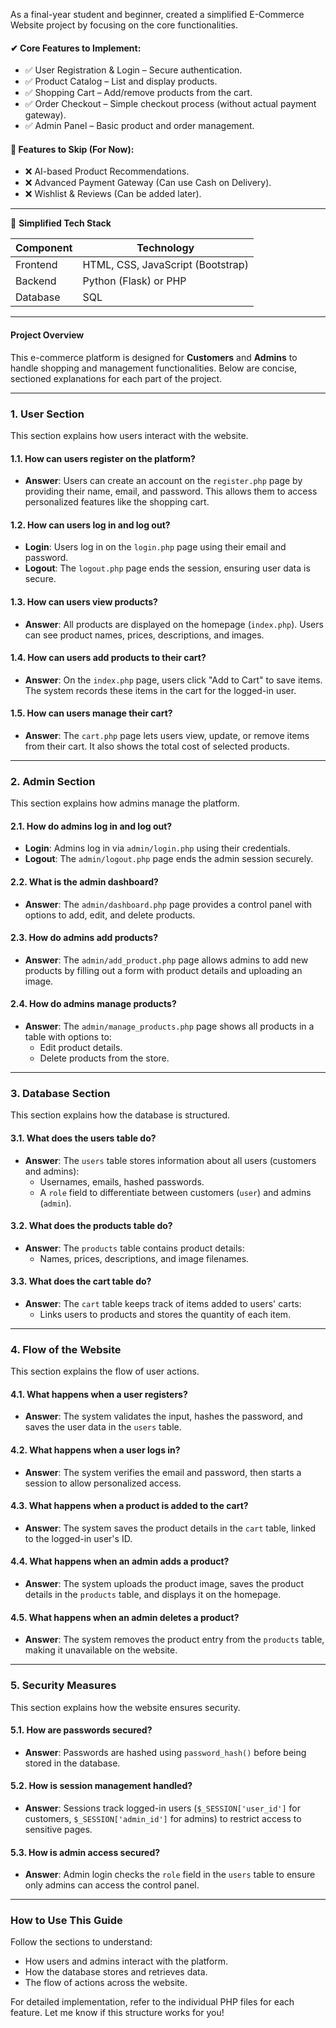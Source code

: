 As a final-year student and beginner, created a simplified E-Commerce Website project by focusing on the core functionalities.

#### ✔ **Core Features to Implement:**
- ✅ User Registration & Login – Secure authentication.
- ✅ Product Catalog – List and display products.
- ✅ Shopping Cart – Add/remove products from the cart.
- ✅ Order Checkout – Simple checkout process (without actual payment gateway).
- ✅ Admin Panel – Basic product and order management.

#### 🚫 **Features to Skip (For Now):**
- ❌ AI-based Product Recommendations.
- ❌ Advanced Payment Gateway (Can use Cash on Delivery).
- ❌ Wishlist & Reviews (Can be added later).

---

📌 **Simplified Tech Stack**

|   Component   | Technology                         |
| ------------- | -----------------------------------|
| Frontend      | HTML, CSS, JavaScript (Bootstrap)  |
| Backend       | Python (Flask) or PHP              |
| Database      | SQL                                |


 ---

#### **Project Overview**
This e-commerce platform is designed for **Customers** and **Admins** to handle shopping and management functionalities. Below are concise, sectioned explanations for each part of the project.

---

### **1. User Section**
This section explains how users interact with the website.

#### **1.1. How can users register on the platform?**
- **Answer**: Users can create an account on the `register.php` page by providing their name, email, and password. This allows them to access personalized features like the shopping cart.

#### **1.2. How can users log in and log out?**
- **Login**: Users log in on the `login.php` page using their email and password.
- **Logout**: The `logout.php` page ends the session, ensuring user data is secure.

#### **1.3. How can users view products?**
- **Answer**: All products are displayed on the homepage (`index.php`). Users can see product names, prices, descriptions, and images.

#### **1.4. How can users add products to their cart?**
- **Answer**: On the `index.php` page, users click "Add to Cart" to save items. The system records these items in the cart for the logged-in user.

#### **1.5. How can users manage their cart?**
- **Answer**: The `cart.php` page lets users view, update, or remove items from their cart. It also shows the total cost of selected products.

---

### **2. Admin Section**
This section explains how admins manage the platform.

#### **2.1. How do admins log in and log out?**
- **Login**: Admins log in via `admin/login.php` using their credentials.
- **Logout**: The `admin/logout.php` page ends the admin session securely.

#### **2.2. What is the admin dashboard?**
- **Answer**: The `admin/dashboard.php` page provides a control panel with options to add, edit, and delete products.

#### **2.3. How do admins add products?**
- **Answer**: The `admin/add_product.php` page allows admins to add new products by filling out a form with product details and uploading an image.

#### **2.4. How do admins manage products?**
- **Answer**: The `admin/manage_products.php` page shows all products in a table with options to:
  - Edit product details.
  - Delete products from the store.

---

### **3. Database Section**
This section explains how the database is structured.

#### **3.1. What does the users table do?**
- **Answer**: The `users` table stores information about all users (customers and admins):
  - Usernames, emails, hashed passwords.
  - A `role` field to differentiate between customers (`user`) and admins (`admin`).

#### **3.2. What does the products table do?**
- **Answer**: The `products` table contains product details:
  - Names, prices, descriptions, and image filenames.

#### **3.3. What does the cart table do?**
- **Answer**: The `cart` table keeps track of items added to users' carts:
  - Links users to products and stores the quantity of each item.

---

### **4. Flow of the Website**
This section explains the flow of user actions.

#### **4.1. What happens when a user registers?**
- **Answer**: The system validates the input, hashes the password, and saves the user data in the `users` table.

#### **4.2. What happens when a user logs in?**
- **Answer**: The system verifies the email and password, then starts a session to allow personalized access.

#### **4.3. What happens when a product is added to the cart?**
- **Answer**: The system saves the product details in the `cart` table, linked to the logged-in user's ID.

#### **4.4. What happens when an admin adds a product?**
- **Answer**: The system uploads the product image, saves the product details in the `products` table, and displays it on the homepage.

#### **4.5. What happens when an admin deletes a product?**
- **Answer**: The system removes the product entry from the `products` table, making it unavailable on the website.

---

### **5. Security Measures**
This section explains how the website ensures security.

#### **5.1. How are passwords secured?**
- **Answer**: Passwords are hashed using `password_hash()` before being stored in the database.

#### **5.2. How is session management handled?**
- **Answer**: Sessions track logged-in users (`$_SESSION['user_id']` for customers, `$_SESSION['admin_id']` for admins) to restrict access to sensitive pages.

#### **5.3. How is admin access secured?**
- **Answer**: Admin login checks the `role` field in the `users` table to ensure only admins can access the control panel.

---

### How to Use This Guide
Follow the sections to understand:
- How users and admins interact with the platform.
- How the database stores and retrieves data.
- The flow of actions across the website.

For detailed implementation, refer to the individual PHP files for each feature. Let me know if this structure works for you!
